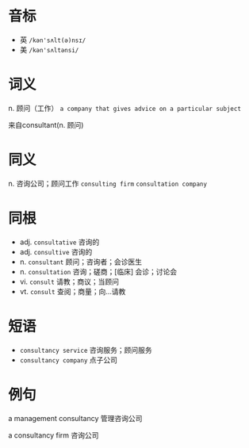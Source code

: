 # 音标

- 英 `/kən'sʌlt(ə)nsɪ/`
- 美 `/kən'sʌltənsi/`

# 词义

n. 顾问（工作）
`a company that gives advice on a particular subject`



来自consultant(n. 顾问)

# 同义

n. 咨询公司；顾问工作
`consulting firm` `consultation company`

# 同根

- adj. `consultative` 咨询的
- adj. `consultive` 咨询的
- n. `consultant` 顾问；咨询者；会诊医生
- n. `consultation` 咨询；磋商；[临床] 会诊；讨论会
- vi. `consult` 请教；商议；当顾问
- vt. `consult` 查阅；商量；向…请教

# 短语

- `consultancy service` 咨询服务；顾问服务
- `consultancy company` 点子公司

# 例句

a management consultancy
管理咨询公司

a consultancy firm
咨询公司


